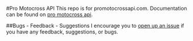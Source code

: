 #Pro Motocross API
This repo is for promotocrossapi.com. Documentation can be found on [pro motocross api](https://promotocrossapi.com).

##Bugs - Feedback - Suggestions
 I encourage you to [open up an issue](https://github.com/EGWeeks/promotocrossapi/issues) if you have any feedback, suggestions, or bugs.
